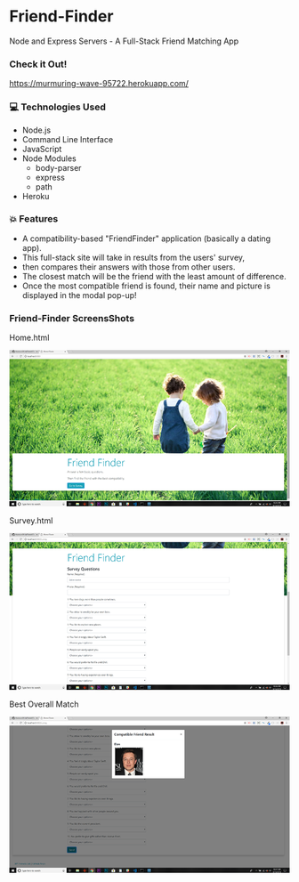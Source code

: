 # Friend-Finder
Node and Express Servers - A Full-Stack Friend Matching App

### Check it Out!  
https://murmuring-wave-95722.herokuapp.com/


### :computer: Technologies Used 
 
 * Node.js
 * Command Line Interface
 * JavaScript
 * Node Modules
	* body-parser
	* express
	* path
 * Heroku

### :boom: Features

* A compatibility-based "FriendFinder" application (basically a dating app).  
* This full-stack site will take in results from the users' survey, 
* then compares their answers with those from other users. 
* The closest match will be the friend with the least amount of difference.
* Once the most compatible friend is found, their name and picture is displayed in the modal pop-up!


### Friend-Finder ScreensShots
Home.html

![Home.html](screenShots/home.png)

Survey.html

![Survey.html](screenShots/survey.png)

Best Overall Match

![Best Overall Match](screenShots/bestMatch.png)



